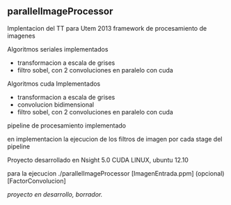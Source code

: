 <h2>parallelImageProcessor</h2>

<p>Implentacion del TT para Utem 2013
framework de procesamiento de imagenes</p>

<p>Algoritmos seriales implementados</p>
<ul>
<li>transformacion a escala de grises</li>
<li>filtro sobel, con 2 convoluciones en paralelo con cuda</li>
</ul>

<p>Algoritmos cuda Implementados</p>
<ul>
<li>transformacion a escala de grises</li>
<li>convolucion bidimensional</li>
<li>filtro sobel, con 2 convoluciones en paralelo con cuda</li>
</ul>

<p>pipeline de procesamiento implementado</p>
<p>en implementacion la ejecucion de los filtros de imagen por cada stage del pipeline</p>

<p>
Proyecto desarrollado en Nsight 5.0 CUDA LINUX, ubuntu 12.10 
</p>
<p>
para la ejecucion
./parallelImageProcessor [ImagenEntrada.ppm] (opcional)[FactorConvolucion]
</p>

<p><em>proyecto en desarrollo, borrador.</em></p>
	
